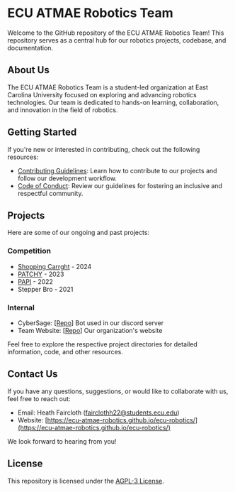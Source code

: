 # ECU ATMAE Robotics Team

Welcome to the GitHub repository of the ECU ATMAE Robotics Team! This repository serves as a central hub for our robotics projects, codebase, and documentation.

## About Us

The ECU ATMAE Robotics Team is a student-led organization at East Carolina University focused on exploring and advancing robotics technologies. Our team is dedicated to hands-on learning, collaboration, and innovation in the field of robotics.

## Getting Started

If you're new or interested in contributing, check out the following resources:

- [Contributing Guidelines](https://ecu-atmae-robotics.github.io/ecu-robotics/src/contributing/contributing.html): Learn how to contribute to our projects and follow our development workflow.
- [Code of Conduct](https://policy.ecu.edu/11/30/01): Review our guidelines for fostering an inclusive and respectful community.

## Projects

Here are some of our ongoing and past projects:

### Competition
- [Shopping Carrght](https://github.com/ECU-ATMAE-ROBOTICS/ATMAE-2024) - 2024 
- [PATCHY](https://github.com/ECU-ATMAE-ROBOTICS/ATMAE-2023) - 2023
- [PAPI](https://github.com/ECU-ATMAE-ROBOTICS/PAPI) - 2022
- Stepper Bro - 2021

### Internal
- CyberSage: [[Repo](https://github.com/ECU-ATMAE-ROBOTICS/CyberSage)] Bot used in our discord server
- Team Website: [[Repo](https://github.com/ECU-ATMAE-ROBOTICS/ecu-robotics-website)] Our organization's website


Feel free to explore the respective project directories for detailed information, code, and other resources.

## Contact Us

If you have any questions, suggestions, or would like to collaborate with us, feel free to reach out:

- Email: Heath Faircloth (fairclothh22@students.ecu.edu)
- Website: [https://ecu-atmae-robotics.github.io/ecu-robotics/](https://ecu-atmae-robotics.github.io/ecu-robotics/)

We look forward to hearing from you!

## License

This repository is licensed under the [AGPL-3 License](../LICENSE).


